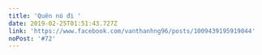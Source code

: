 ```yaml
---
title: 'Quên nó đi '
date: 2019-02-25T01:51:43.727Z
link: 'https://www.facebook.com/vanthanhng96/posts/1009439195919044'
noPost: '#72'
---
```


